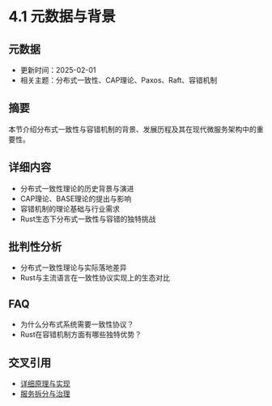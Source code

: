 # 4.1 元数据与背景

## 元数据

- 更新时间：2025-02-01
- 相关主题：分布式一致性、CAP理论、Paxos、Raft、容错机制

## 摘要

本节介绍分布式一致性与容错机制的背景、发展历程及其在现代微服务架构中的重要性。

## 详细内容

- 分布式一致性理论的历史背景与演进
- CAP理论、BASE理论的提出与影响
- 容错机制的理论基础与行业需求
- Rust生态下分布式一致性与容错的独特挑战

## 批判性分析

- 分布式一致性理论与实际落地差异
- Rust与主流语言在一致性协议实现上的生态对比

## FAQ

- 为什么分布式系统需要一致性协议？
- Rust在容错机制方面有哪些独特优势？

## 交叉引用

- [详细原理与实现](./4.2_详细原理与实现.md)
- [服务拆分与治理](../3.3.1_服务拆分与治理.md)
